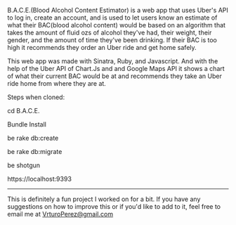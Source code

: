 B.A.C.E.(Blood Alcohol Content Estimator) is a web app that uses Uber's API to log in, create an account, and is used to let users know an estimate of what their BAC(blood alcohol content) would be based on an algorithm that takes the amount of fluid ozs of alcohol they've had, their weight, their gender, and the amount of time they've been drinking. If their BAC is too high it recommends they order an Uber ride and get home safely.

This web app was made with Sinatra, Ruby, and Javascript. And with the help of the Uber API of Chart.Js and and Google Maps API it shows a chart of what their current BAC would be at and recommends they take an Uber ride home from where they are at.


Steps when cloned:

cd B.A.C.E.

Bundle Install

be rake db:create

be rake db:migrate

be shotgun

https://localhost:9393

--------------
This is definitely a fun project I worked on for a bit. If you have any suggestions on how to improve this or if you'd like to add to it, feel free to email me at VrturoPerez@gmail.com

<!--
PSEUDOCODE-------------------
BAC calculator 1 drink = 1.5oz shot of 80 proof liquor 40% 1 drink = 12oz (5% beer) 1 drink = 5oz wine(12%)

subtract .015% for every hour can vary based on amount of food in your stomach

asks for weight asks for gender asks for time you started drinking how many drinks you have had

Solution 1 ---------------- male = weight/2.2 * .58 drinks/weight - time

female = weight/2.2 * .? drinks/weight - time

Solution 2 ----------- male alcohol distribution ratio = .73 female alcohol distribution ratio = .9

bac = (liquid_oz_alcohol x 5.14/@weight x alcohol_distribution_ratio) – .015 x @hours_since_first_drink

User can sign up User can have a user_name User will have a password User will have a gender
=======
BAC calculator
1 drink = 1.5oz shot of 80 proof liquor 40%
1 drink = 12oz (5% beer)
1 drink = 5oz wine(12%)

subtract .015% for every hour
can vary based on amount of food in your stomach

asks for weight
asks for gender
asks for time you started drinking
how many drinks you have had

Solution 1 ----------------
male = weight/2.2 * .58
56.68
drinks/weight - time

female = weight/2.2 * .?
drinks/weight - time

Solution 2 -----------
male alcohol distribution ratio = .73
female alcohol distribution ratio = .9

bac = (liquid_oz_alcohol x 5.14/@weight x alcohol_distribution_ratio) – .015 x @hours_since_first_drink

User can sign up  x
User can have a user_name   x
User will have a password    x
User will have a gender


User can log in and log out  x

https://github.com/hannah/drinkdex/blob/master/lib/person_class.rb

https://github.com/andrem8/Blood-Alcohol-App/blob/master/app.rb
 -->
